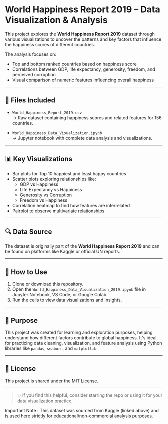 # World Happiness Report 2019 – Data Visualization & Analysis

This project explores the **World Happiness Report 2019** dataset through various visualizations to uncover the patterns and key factors that influence the happiness scores of different countries.

The analysis focuses on:
- Top and bottom ranked countries based on happiness score
- Correlations between GDP, life expectancy, generosity, freedom, and perceived corruption
- Visual comparison of numeric features influencing overall happiness

---

## 📁 Files Included

- `World_Happiness_Report_2019.csv`  
  → Raw dataset containing happiness scores and related features for 156 countries.

- `World_Happiness_Data_Visualization.ipynb`  
  → Jupyter notebook with complete data analysis and visualizations.

---

## 📊 Key Visualizations

- Bar plots for Top 10 happiest and least happy countries
- Scatter plots exploring relationships like:
  - GDP vs Happiness
  - Life Expectancy vs Happiness
  - Generosity vs Corruption
  - Freedom vs Happiness
- Correlation heatmap to find how features are interrelated
- Pairplot to observe multivariate relationships

---

## 🔍 Data Source

The dataset is originally part of the **World Happiness Report 2019** and can be found on platforms like Kaggle or official UN reports.

---

## 🚀 How to Use

1. Clone or download this repository.
2. Open the `World_Happiness_Data_Visualization_2019.ipynb` file in Jupyter Notebook, VS Code, or Google Colab.
3. Run the cells to view data visualizations and insights.

---

## 📌 Purpose

This project was created for learning and exploration purposes, helping understand how different factors contribute to global happiness. It's ideal for practicing data cleaning, visualization, and feature analysis using Python libraries like `pandas`, `seaborn`, and `matplotlib`.

---

## 📃 License

This project is shared under the MIT License.

---

> ✨ If you find this helpful, consider starring the repo or using it for your data visualization practice.

Important Note : 
                This dataset was sourced from Kaggle (linked above) and is used here strictly for educational/non-commercial analysis purposes.
